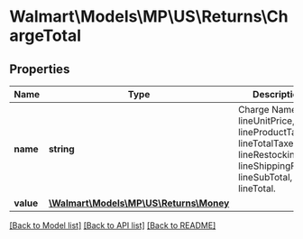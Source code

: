 # Walmart\Models\MP\US\Returns\ChargeTotal

## Properties

Name | Type | Description | Notes
------------ | ------------- | ------------- | -------------
**name** | **string** | Charge Names: lineUnitPrice, lineProductTaxes, lineTotalTaxes, lineRestockingFee, lineShippingFee, lineSubTotal, lineTotal. |
**value** | [**\Walmart\Models\MP\US\Returns\Money**](Money.md) |  |


[[Back to Model list]](./) [[Back to API list]](../../../../../README.md#supported-apis) [[Back to README]](../../../../../README.md)
